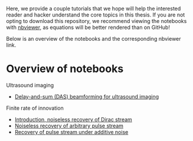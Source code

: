 Here, we provide a couple tutorials that we hope will help the interested 
reader and hacker understand the core topics in this thesis. If you are not opting
to download this repository, we recommend viewing the notebooks with 
[nbviewer](http://nbviewer.jupyter.org/), as equations will be better rendered than on GitHub!

Below is an overview of the notebooks and the corresponding nbviewer link.

# Overview of notebooks

Ultrasound imaging
* [Delay-and-sum (DAS) beamforming for ultrasound imaging](http://nbviewer.jupyter.org/github/ebezzam/frius/blob/master/notebooks/das_plane_wave_imaging.ipynb)

Finite rate of innovation
* [Introduction, noiseless recovery of Dirac stream](http://nbviewer.jupyter.org/github/ebezzam/frius/blob/master/notebooks/fri_part1_intro.ipynb)
* [Noiseless recovery of arbitrary pulse stream](http://nbviewer.jupyter.org/github/ebezzam/frius/blob/master/notebooks/fri_part2_arbitrary_pulse.ipynb)
* [Recovery of pulse stream under additive noise](http://nbviewer.jupyter.org/github/ebezzam/frius/blob/master/notebooks/fri_part3_additive_noise.ipynb)
